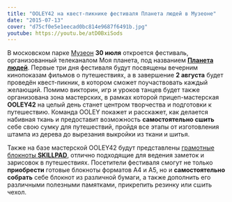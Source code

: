 ```yaml
---
title: "OOLEY42 на квест-пикнике фестиваля Планета людей в Музеоне"
date: "2015-07-13"
cover: "d75cf0e5e1eecad0bc814e9687f6491b.jpg"
youtube: https://youtu.be/atD0BxiSods
---
```


В московском парке [Музеон](http://www.muzeon.ru/) **30 июля** откроется фестиваль, организованный телеканалом Моя планета, под названием **[Планета людей](http://www.moya-planeta.ru/festival_2015/)**. Первые три дня фестиваля будут посвящены вечерним кинопоказам фильмов о путешествиях, а в завершение **2 августа** будет проведён квест-пикник, в котором сможет поучаствовать каждый желающий. Помимо викторин, игр и уроков танцев будет также организована зона мастерских, в рамках которой прицеп-мастерская **OOLEY42** на целый день станет центром творчества и подготовки к путешествию. Команда OOLEY покажет и расскажет, как делается набивная ткань и предоставит возможность **самостоятельно сшить** себе свою сумку для путешествий, пройдя все этапы от изготовления штампа из дерева до вырезания выкройки из ткани и шитья.

Также на базе мастерской OOLEY42 будут представлены [грамотные блокноты **SKILLPAD**](http://www.skillpad.ru), отлично подходящие для ведения заметок и зарисовок в путешествиях. Посетители фестиваля смогут не только **приобрести** готовые блокноты форматов А4 и А5, но и **самостоятельно собрать** себе блокнот из различной бумаги, а также дополнить его различными полезными памятками, прикрепить резинку или сшить чехол.
